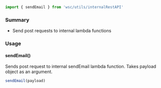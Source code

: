  ```javascript static
import { sendEmail } from 'wsc/utils/internalRestAPI'
```

 ### Summary

- Send post requests to internal lambda functions

### Usage

#### sendEmail()
Sends post request to internal sendEmail lambda function. Takes payload object as an argument.
```javascript static
sendEmail(payload)
```